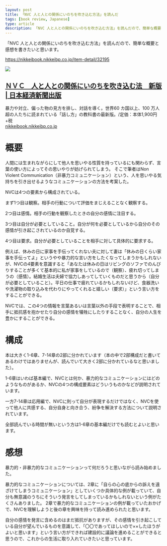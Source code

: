```yaml
---
layout: post
title: 「NVC 人と人との関係にいのちを吹き込む方法」を読んだ
tags: [book review, Japanese]
type: article
description: 「NVC 人と人との関係にいのちを吹き込む方法」を読んだので、簡単な概要と感想を書きたいと思います。
---
```


「NVC 人と人との関係にいのちを吹き込む方法」を読んだので、簡単な概要と感想を書きたいと思います。

<!-- more -->

<div class="jekyll-linkpreview-wrapper">
  <p><a href="https://nikkeibook.nikkeibp.co.jp/item-detail/32195" target="_blank">https://nikkeibook.nikkeibp.co.jp/item-detail/32195</a></p>
  <div class="jekyll-linkpreview-wrapper-inner">
    <div class="jekyll-linkpreview-content">
      <div class="jekyll-linkpreview-image">
        <a href="https://nikkeibook.nikkeibp.co.jp/item-detail/32195" target="_blank">
          <img src="https://nikkeibook.nikkeibp.co.jp/uploads/2018/02/32195.jpg" />
        </a>
      </div>
      <div class="jekyll-linkpreview-body">
        <h2 class="jekyll-linkpreview-title">
          <a href="https://nikkeibook.nikkeibp.co.jp/item-detail/32195" target="_blank">ＮＶＣ　人と人との関係にいのちを吹き込む法　新版 | 日本経済新聞出版</a>
        </h2>
        <div class="jekyll-linkpreview-description">暴力や対立、偏った物の見方を排し、対話を導く。世界60 カ国以上、100 万人超の人たちに読まれている「話し方」の教科書の最新版。/定価：本体1,900円+税</div>
      </div>
    </div>
    <div class="jekyll-linkpreview-footer">
      <a href="//nikkeibook.nikkeibp.co.jp" target="_blank">nikkeibook.nikkeibp.co.jp</a>
    </div>
  </div>
</div>

# 概要

人間には生まれながらにして他人を思いやる性質を持っているにも関わらず、言葉の使い方によってその思いやりが妨げられてしまう。
そこで筆者はNon Violent Communication（非暴力コミュニケーション）という、人を思いやる気持ちを引き出せるようなコミュニケーションの方法を考案した。

NVCは4つの要素から構成されている。

まず1つ目は観察。相手の行動について評価をまじえることなく観察する。

2つ目は感情。相手の行動を観察したときの自分の感情に注目する。

3つ目は自分が必要としていること。自分が何を必要としているから自分のその感情が引き起こされているのか自覚する。

4つ目は要求。自分が必要としていることを相手に対して具体的に要求する。

例えば、休みの日に家事を手伝ってくれない夫に対して妻は「休みの日くらい家事を手伝ってよ」というやや暴力的な言い方をしたくなってしまうかもしれないが、NVCの4要素を意識すると「あなたは休みの日はリビングのソファでのんびりすることが多くて基本的に私が家事をしているので（観察）、疲れ切ってしまうの（感情）。結婚生活は夫婦で協力しあってしていくものだと思うから（自分が必要としていること）。平日の仕事で疲れているかもしれないけど、食器洗いや洗濯物の取り込みを代わりにやってくれると嬉しい（要求）」という言い方をすることができる。

NVCでは、この4つの情報を言葉あるいは言葉以外の手段で表明することで、相手に抵抗感を抱かせたり自分の感情を犠牲にしたりすることなく、自分の人生を豊かにすることができる。

# 構成

本は大きく1-6章、7-14章の2部に分かれています（本の中で2部構成だと書いてあるわけではありませんが、読んでいて大きく2部に分かれているなと思いました）。

1-6章はいわば基本編で、NVCとは何か、暴力的なコミュニケーションにはどのようなものがあるか、NVCの4つの構成要素はどういうものかなどが説明されています。

一方7-14章は応用編で、NVCに則って自分が表現するだけではなく、NVCを使って他人に共感する、自分自身と向き合う、紛争を解決する方法について説明されています。

全部読んでいる時間が無いという方は1-6章の基本編だけでも読むとよいと思います。

# 感想

暴力的・非暴力的なコミュニケーションって何だろうと思いながら読み始めました。

暴力的なコミュニケーションについては、2章に「自らの心の底からの訴えを遠ざけてしまうコミュニケーション」としていくつか具体的な例が載っていて、自分も無意識のうちにそういう発言をしてしまっているかもしれないという例がたくさんありました。
2章で暴力的なコミュニケーションの例が載っていたおかげで、NVCを理解しようと後の章を興味を持って読み進められたと思います。

自分の感情を発言に含めるのはまだ抵抗がありますが、その感情を引き起こしている自分が望んでいるものを意識して、「〇〇であってほしいので××したほうがよいと思います」という言い方ができれば建設的に議論を進めることができると思うので、これからの生活に取り入れていきたいと思っています。
